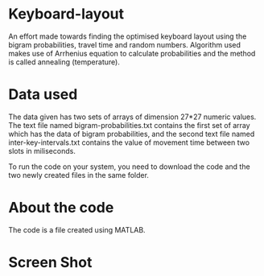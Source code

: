 # Keyboard-layout
An effort made towards finding the optimised keyboard layout using the bigram probabilities, travel time and random numbers. Algorithm used makes use of Arrhenius equation to calculate probabilities and the method is called annealing (temperature).

# Data used
The data given has two sets of arrays of dimension 27*27 numeric values. The text file named bigram-probabilities.txt contains the first set of array which has the data of bigram probabilities, and the second text file named inter-key-intervals.txt 
contains the value of movement time between two slots in miliseconds. 
 
To run the code on your system, you need to download the code and the two newly created files in the same folder. 

# About the code
The code is a file created using MATLAB.

# Screen Shot
